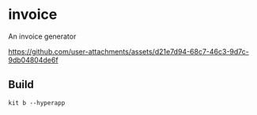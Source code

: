 # invoice

An invoice generator

https://github.com/user-attachments/assets/d21e7d94-68c7-46c3-9d7c-9db04804de6f

## Build

```
kit b --hyperapp
```
